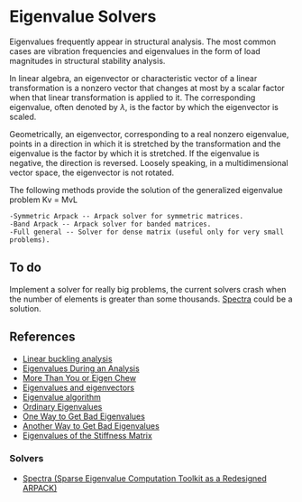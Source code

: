 # Eigenvalue Solvers

Eigenvalues frequently appear in structural analysis. The most common cases are vibration frequencies and eigenvalues in the form of load magnitudes in structural stability analysis.

In linear algebra, an eigenvector or characteristic vector of a linear transformation is a nonzero vector that changes at most by a scalar factor when that linear transformation is applied to it. The corresponding eigenvalue, often denoted by $\lambda$, is the factor by which the eigenvector is scaled.

Geometrically, an eigenvector, corresponding to a real nonzero eigenvalue, points in a direction in which it is stretched by the transformation and the eigenvalue is the factor by which it is stretched. If the eigenvalue is negative, the direction is reversed. Loosely speaking, in a multidimensional vector space, the eigenvector is not rotated. 

The following methods provide the solution of the generalized eigenvalue problem Kv = MvL

    -Symmetric Arpack -- Arpack solver for symmetric matrices.
    -Band Arpack -- Arpack solver for banded matrices.
	-Full general -- Solver for dense matrix (useful only for very small problems).

## To do

Implement a solver for really big problems, the current solvers crash when the number of elements is greater than some thousands. [Spectra](https://spectralib.org/) could be a solution.

	
## References
 - [Linear buckling analysis](https://portwooddigital.com/2021/05/29/right-under-your-nose)
 - [Eigenvalues During an Analysis](https://portwooddigital.com/2021/11/09/eigenvalues-during-an-analysis/)
 - [More Than You or Eigen Chew](https://portwooddigital.com/2022/03/06/more-than-you-or-eigen-chew/)
 - [Eigenvalues and eigenvectors](https://en.wikipedia.org/wiki/Eigenvalues_and_eigenvectors)
 - [Eigenvalue algorithm](https://en.wikipedia.org/wiki/Eigenvalue_algorithm)
 - [Ordinary Eigenvalues](https://portwooddigital.com/2020/11/13/ordinary-eigenvalues/)
 - [One Way to Get Bad Eigenvalues](https://portwooddigital.com/2022/11/10/one-way-to-get-bad-eigenvalues/)
 - [Another Way to Get Bad Eigenvalues](https://portwooddigital.com/2022/11/11/another-way-to-get-bad-eigenvalues/)
 - [Eigenvalues of the Stiffness Matrix](https://portwooddigital.com/2023/01/16/eigenvalues-of-the-stiffness-matrix/)
### Solvers
 - [Spectra (Sparse Eigenvalue Computation Toolkit as a Redesigned ARPACK)](https://github.com/yixuan/spectra/)
